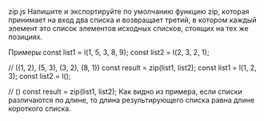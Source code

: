 zip.js
Напишите и экспортируйте по умолчанию функцию zip, которая принимает на вход два списка и возвращает третий, в котором каждый элемент это список элементов исходных списков, стоящих на тех же позициях.

Примеры
const list1 = l(1, 5, 3, 8, 9);
const list2 = l(2, 3, 2, 1);

//  ((1, 2), (5, 3), (3, 2), (8, 1))
const result = zip(list1, list2);
const list1 = l(1, 2, 3);
const list2 = l();

//  ()
const result = zip(list1, list2);
Как видно из примера, если списки различаются по длине, то длина результирующего списка равна длине короткого списка.